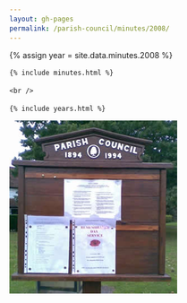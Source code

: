 ```yaml
---
layout: gh-pages
permalink: /parish-council/minutes/2008/
---
```


<div class="panelLeft">
	{% assign year = site.data.minutes.2008 %}

	{% include minutes.html %}

	<br />

	{% include years.html %}
</div>

<div class="panelLeft">
	<img src="/common/image/noticeBoard.jpg" alt="Notice Board" width="300" height="309" />
</div>